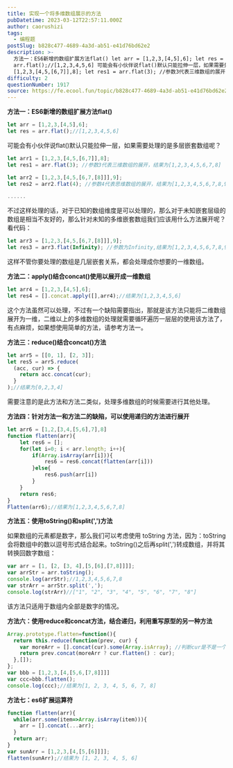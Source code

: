 ```yaml
---
title: 实现一个将多维数组展示的方法
pubDatetime: 2023-03-12T22:57:11.000Z
author: caorushizi
tags:
  - 编程题
postSlug: b828c477-4689-4a3d-ab51-e41d76bd62e2
description: >-
  方法一：ES6新增的数组扩展方法flat() let arr = [1,2,3,[4,5],6]; let res =
  arr.flat();//[1,2,3,4,5,6] 可能会有小伙伴说flat()默认只能拉伸一层，如果需要处理的是多层嵌套数组呢？ let arr1 =
  [1,2,3,[4,5,[6,7]],8]; let res1 = arr.flat(3); //参数3代表三维数组的展开，
difficulty: 2
questionNumber: 1917
source: https://fe.ecool.fun/topic/b828c477-4689-4a3d-ab51-e41d76bd62e2
---
```


**方法一：ES6新增的数组扩展方法flat()**

```javascript
let arr = [1,2,3,[4,5],6];
let res = arr.flat();//[1,2,3,4,5,6]
```

可能会有小伙伴说flat()默认只能拉伸一层，如果需要处理的是多层嵌套数组呢？

```javascript
let arr1 = [1,2,3,[4,5,[6,7]],8];
let res1 = arr.flat(3); //参数3代表三维数组的展开，结果为[1,2,3,4,5,6,7,8]

let arr2 = [1,2,3,[4,5,[6,7,[8]]],9];
let res2 = arr2.flat(4); //参数4代表思维数组的展开，结果为[1,2,3,4,5,6,7,8,9]

......
```

不过这样处理的话，对于已知的数组维度是可以处理的，那么对于未知嵌套层级的数组是相当不友好的，那么针对未知的多维嵌套数组我们应该用什么方法展开呢？看代码：

```javascript
let arr3 = [1,2,3,[4,5,[6,7,[8]]],9];
let res3 = arr3.flat(Infinity); //参数为Infinity,结果为[1,2,3,4,5,6,7,8,9]
```

这样不管你要处理的数组是几层嵌套关系，都会处理成你想要的一维数组。

**方法二：apply()结合concat()使用以展开成一维数组**

```javascript
let arr4 = [1,2,3,[4,5],6];
let res4 = [].concat.apply([],arr4);//结果为[1,2,3,4,5,6]
```

这个方法虽然可以处理，不过有一个缺陷需要指出，那就是该方法只能将二维数组展开为一维，二维以上的多维数组的处理就需要循环遍历一层层的使用该方法了，有点麻烦，如果想使用简单的方法，请参考方法一。

**方法三：reduce()结合concat()方法**

```javascript
let arr5 = [[0, 1], [2, 3]];
let res5 = arr5.reduce(
  (acc, cur) => {
    return acc.concat(cur);
  }
);//结果为[0,2,3,4]
```

需要注意的是此方法和方法二类似，处理多维数组的时候需要进行其他处理。

**方法四：针对方法一和方法二的缺陷，可以使用递归的方法进行展开**

```javascript
let arr6 = [1,2,[3,4,[5,6],7],8]
function flatten(arr){
	let res6 = [];
	for(let i=0; i < arr.length; i++){
		if(Array.isArray(arr[i])){
			res6 = res6.concat(flatten(arr[i])) 
		}else{
			res6.push(arr[i])
		}
	}
	return res6;
}
Flatten(arr6);//结果为[1,2,3,4,5,6,7,8]
```

**方法五：使用toString()和split(',')方法**

如果数组的元素都是数字，那么我们可以考虑使用 toString 方法，因为：toString会将数组中的数以逗号形式结合起来。toString()之后再split(',')转成数组，并将其转换回数字数组：

```javascript
var arr = [1, [2, [3, 4],[5,[6],[7,8]]]];
var arrStr = arr.toString();
console.log(arrStr);//1,2,3,4,5,6,7,8
var strArr = arrStr.split(',');
console.log(strArr)//["1", "2", "3", "4", "5", "6", "7", "8"]
```

该方法只适用于数组内全部是数字的情况。

**方法六：使用reduce和concat方法，结合递归，利用重写原型的另一种方法**

```javascript
Array.prototype.flatten=function(){
  return this.reduce(function(prev, cur) {
    var moreArr = [].concat(cur).some(Array.isArray); //判断cur是不是一个数组
    return prev.concat(moreArr ? cur.flatten() : cur);
  },[]);
};
var bbb = [1,2,3,[4,[5,6,[7,8]]]]
var ccc=bbb.flatten();
console.log(ccc);//结果为[1, 2, 3, 4, 5, 6, 7, 8]
```

**方法七：es6扩展运算符**

```javascript
function flatten(arr){
  while(arr.some(item=>Array.isArray(item))){
    arr = [].concat(...arr);
  }
  return arr;
}
var sunArr = [1,2,3,[4,[5,[6]]]];
flatten(sunArr);//结果为 [1, 2, 3, 4, 5, 6]
```
